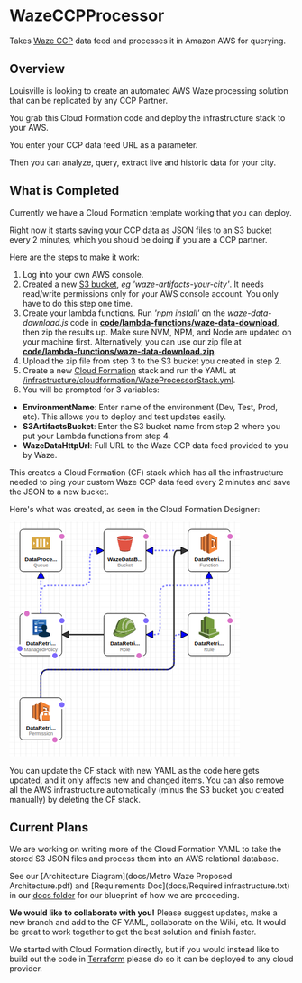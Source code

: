 # WazeCCPProcessor

Takes [Waze CCP](https://www.waze.com/ccp) data feed and processes it in Amazon AWS for querying.

## Overview

Louisville is looking to create an automated AWS Waze processing solution that can be replicated by any CCP Partner.

You grab this Cloud Formation code and deploy the infrastructure stack to your AWS.

You enter your CCP data feed URL as a parameter.

Then you can analyze, query, extract live and historic data for your city.

## What is Completed

Currently we have a Cloud Formation template working that you can deploy.  

Right now it starts saving your CCP data as JSON files to an S3 bucket every 2 minutes, which you should be doing if you are a CCP partner.

Here are the steps to make it work:

1. Log into your own AWS console.
2. Created a new [S3 bucket](https://s3.console.aws.amazon.com/s3/home), *eg 'waze-artifacts-your-city'*. It needs read/write permissions only for your AWS console account. You only have to do this step one time.
3. Create your lambda functions. Run *'npm install'* on the *waze-data-download.js* code in **[code/lambda-functions/waze-data-download](code/lambda-functions/waze-data-download)**, then zip the results up. Make sure NVM, NPM, and Node are updated on your machine first.  Alternatively, you can use our zip file at **[code/lambda-functions/waze-data-download.zip](code/lambda-functions/waze-data-download.zip)**.
4. Upload the zip file from step 3 to the S3 bucket you created in step 2.  
5. Create a new [Cloud Formation](https://console.aws.amazon.com/cloudformation/home) stack and run the YAML at [/infrastructure/cloudformation/WazeProcessorStack.yml](/infrastructure/cloudformation/WazeProcessorStack.yml).
6. You will be prompted for 3 variables:
  * **EnvironmentName**: Enter name of the environment (Dev, Test, Prod, etc). This allows you to deploy and test updates easily.
  * **S3ArtifactsBucket**: Enter the S3 bucket name from step 2 where you put your Lambda functions from step 4.
  * **WazeDataHttpUrl**: Full URL to the Waze CCP data feed provided to you by Waze.

This creates a Cloud Formation (CF) stack which has all the infrastructure needed to ping your custom Waze CCP data feed every 2 minutes and save the JSON to a new bucket.  

Here's what was created, as seen in the Cloud Formation Designer:

![Waze Current Architecture](docs/WazeCurrentArchitecture.png "Waze Current Architecture")

You can update the CF stack with new YAML as the code here gets updated, and it only affects new and changed items. You can also remove all the AWS infrastructure automatically (minus the S3 bucket you created manually) by deleting the CF stack. 

## Current Plans

We are working on writing more of the Cloud Formation YAML to take the stored S3 JSON files and process them into an AWS relational database.

See our [Architecture Diagram](docs/Metro Waze Proposed Architecture.pdf) and [Requirements Doc](docs/Required infrastructure.txt) in our [docs folder](docs) for our blueprint of how we are proceeding. 

**We would like to collaborate with you!**  Please suggest updates, make a new branch and add to the CF YAML, collaborate on the Wiki, etc.  It would be great to work together to get the best solution and finish faster.   

We started with Cloud Formation directly, but if you would instead like to build out the code in [Terraform](http://www.terraform.io) please do so it can be deployed to any cloud provider. 